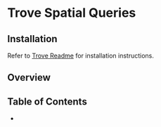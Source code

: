 
# Trove Spatial Queries

## Installation

Refer to [Trove Readme](https://github.com/PhilSA/Trove/blob/main/README.md#installing-the-packages) for installation instructions.


## Overview




## Table of Contents
* []()